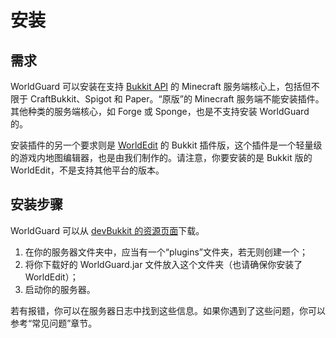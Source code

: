 # 安装

## 需求

WorldGuard 可以安装在支持 [Bukkit API](https://dl.bukkit.org/) 的 Minecraft 服务端核心上，包括但不限于 CraftBukkit、Spigot 和 Paper。“原版”的 Minecraft 服务端不能安装插件。其他种类的服务端核心，如 Forge 或 Sponge，也是不支持安装 WorldGuard 的。

安装插件的另一个要求则是 [WorldEdit](https://www.enginehub.org/worldedit) 的 Bukkit 插件版，这个插件是一个轻量级的游戏内地图编辑器，也是由我们制作的。请注意，你要安装的是 Bukkit 版的 WorldEdit，不是支持其他平台的版本。

## 安装步骤

WorldGuard 可以从 [devBukkit 的资源页面](https://dev.bukkit.org/bukkit-plugins/worldguard/)下载。

1. 在你的服务器文件夹中，应当有一个“plugins”文件夹，若无则创建一个；
2. 将你下载好的 WorldGuard.jar 文件放入这个文件夹（也请确保你安装了 WorldEdit）；
3. 启动你的服务器。

若有报错，你可以在服务器日志中找到这些信息。如果你遇到了这些问题，你可以参考“常见问题”章节。
